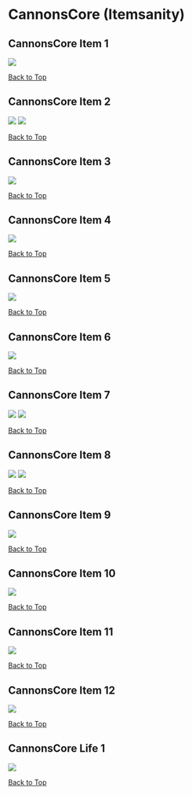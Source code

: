 # CannonsCore (Itemsanity)

## CannonsCore Item 1
![](./CannonsCore/item-1-1.png)

[Back to Top](#)

## CannonsCore Item 2
![](./CannonsCore/item-2-1.png)
![](./CannonsCore/item-2-2.png)

[Back to Top](#)

## CannonsCore Item 3
![](./CannonsCore/item-3-1.png)

[Back to Top](#)

## CannonsCore Item 4
![](./CannonsCore/item-4-1.png)

[Back to Top](#)

## CannonsCore Item 5
![](./CannonsCore/item-5-1.png)

[Back to Top](#)

## CannonsCore Item 6
![](./CannonsCore/item-6-1.png)

[Back to Top](#)

## CannonsCore Item 7
![](./CannonsCore/item-7-1.png)
![](./CannonsCore/item-7-2.png)

[Back to Top](#)

## CannonsCore Item 8
![](./CannonsCore/item-8-1.png)
![](./CannonsCore/item-8-2.png)

[Back to Top](#)

## CannonsCore Item 9
![](./CannonsCore/item-9-1.png)

[Back to Top](#)

## CannonsCore Item 10
![](./CannonsCore/item-10-1.png)

[Back to Top](#)

## CannonsCore Item 11
![](./CannonsCore/item-11-1.png)

[Back to Top](#)

## CannonsCore Item 12
![](./CannonsCore/item-12-1.png)

[Back to Top](#)

## CannonsCore Life 1
![](./CannonsCore/life-1-1.png)

[Back to Top](#)

